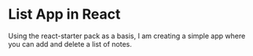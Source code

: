 # List App in React
Using the react-starter pack as a basis, I am creating a simple app where you can add and delete a list of notes.
